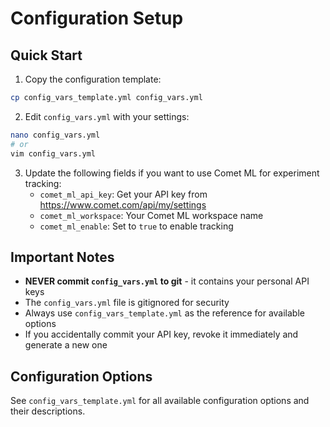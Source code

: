 # Configuration Setup

## Quick Start

1. Copy the configuration template:
```bash
cp config_vars_template.yml config_vars.yml
```

2. Edit `config_vars.yml` with your settings:
```bash
nano config_vars.yml
# or
vim config_vars.yml
```

3. Update the following fields if you want to use Comet ML for experiment tracking:
   - `comet_ml_api_key`: Get your API key from https://www.comet.com/api/my/settings
   - `comet_ml_workspace`: Your Comet ML workspace name
   - `comet_ml_enable`: Set to `true` to enable tracking

## Important Notes

- **NEVER commit `config_vars.yml` to git** - it contains your personal API keys
- The `config_vars.yml` file is gitignored for security
- Always use `config_vars_template.yml` as the reference for available options
- If you accidentally commit your API key, revoke it immediately and generate a new one

## Configuration Options

See `config_vars_template.yml` for all available configuration options and their descriptions.